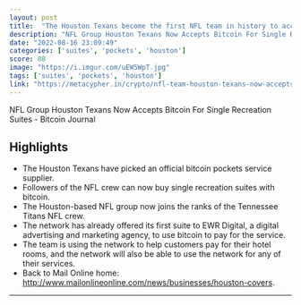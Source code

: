```yaml
---
layout: post
title:  "The Houston Texans become the first NFL team in history to accept Bitcoin for ticket purchases."
description: "NFL Group Houston Texans Now Accepts Bitcoin For Single Recreation Suites - Bitcoin Journal"
date: "2022-08-16 23:09:49"
categories: ['suites', 'pockets', 'houston']
score: 88
image: "https://i.imgur.com/uEW5WpT.jpg"
tags: ['suites', 'pockets', 'houston']
link: "https://metacypher.in/crypto/nfl-team-houston-texans-now-accepts-bitcoin-for-single-game-suites-bitcoin-magazine/"
---
```


NFL Group Houston Texans Now Accepts Bitcoin For Single Recreation Suites - Bitcoin Journal

## Highlights

- The Houston Texans have picked an official bitcoin pockets service supplier.
- Followers of the NFL crew can now buy single recreation suites with bitcoin.
- The Houston-based NFL group now joins the ranks of the Tennessee Titans NFL crew.
- The network has already offered its first suite to EWR Digital, a digital advertising and marketing agency, to use bitcoin to pay for the service.
- The team is using the network to help customers pay for their hotel rooms, and the network will also be able to use the network for any of their services.
- Back to Mail Online home: http://www.mailonlineonline.com/news/businesses/houston-covers.

---
